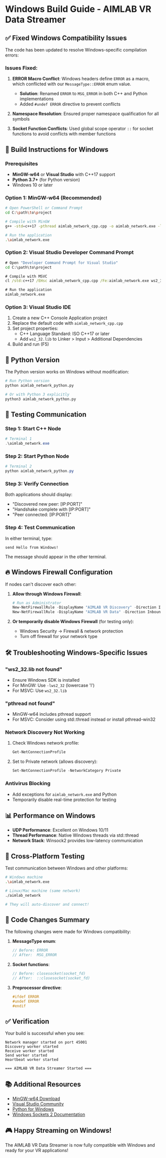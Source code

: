 # Windows Build Guide - AIMLAB VR Data Streamer

## ✅ Fixed Windows Compatibility Issues

The code has been updated to resolve Windows-specific compilation errors:

### Issues Fixed:
1. **ERROR Macro Conflict**: Windows headers define `ERROR` as a macro, which conflicted with our `MessageType::ERROR` enum value.
   - **Solution**: Renamed `ERROR` to `MSG_ERROR` in both C++ and Python implementations
   - Added `#undef ERROR` directive to prevent conflicts

2. **Namespace Resolution**: Ensured proper namespace qualification for all symbols

3. **Socket Function Conflicts**: Used global scope operator `::` for socket functions to avoid conflicts with member functions

## 🔨 Build Instructions for Windows

### Prerequisites
- **MinGW-w64** or **Visual Studio** with C++17 support
- **Python 3.7+** (for Python version)
- Windows 10 or later

### Option 1: MinGW-w64 (Recommended)

```bash
# Open PowerShell or Command Prompt
cd C:\path\to\project

# Compile with MinGW
g++ -std=c++17 -pthread aimlab_network_cpp.cpp -o aimlab_network.exe -lws2_32

# Run the application
.\aimlab_network.exe
```

### Option 2: Visual Studio Developer Command Prompt

```cmd
# Open "Developer Command Prompt for Visual Studio"
cd C:\path\to\project

# Compile with MSVC
cl /std:c++17 /EHsc aimlab_network_cpp.cpp /Fe:aimlab_network.exe ws2_32.lib

# Run the application
aimlab_network.exe
```

### Option 3: Visual Studio IDE

1. Create a new C++ Console Application project
2. Replace the default code with `aimlab_network_cpp.cpp`
3. Set project properties:
   - C++ Language Standard: ISO C++17 or later
   - Add `ws2_32.lib` to Linker > Input > Additional Dependencies
4. Build and run (F5)

## 🐍 Python Version

The Python version works on Windows without modification:

```bash
# Run Python version
python aimlab_network_python.py

# Or with Python 3 explicitly
python3 aimlab_network_python.py
```

## 🧪 Testing Communication

### Step 1: Start C++ Node
```powershell
# Terminal 1
.\aimlab_network.exe
```

### Step 2: Start Python Node
```powershell
# Terminal 2
python aimlab_network_python.py
```

### Step 3: Verify Connection
Both applications should display:
- "Discovered new peer: [IP:PORT]"
- "Handshake complete with [IP:PORT]"
- "Peer connected: [IP:PORT]"

### Step 4: Test Communication
In either terminal, type:
```
send Hello from Windows!
```

The message should appear in the other terminal.

## 🔥 Windows Firewall Configuration

If nodes can't discover each other:

1. **Allow through Windows Firewall**:
   ```powershell
   # Run as Administrator
   New-NetFirewallRule -DisplayName "AIMLAB VR Discovery" -Direction Inbound -Protocol UDP -LocalPort 45000 -Action Allow
   New-NetFirewallRule -DisplayName "AIMLAB VR Data" -Direction Inbound -Protocol UDP -LocalPort 45001 -Action Allow
   ```

2. **Or temporarily disable Windows Firewall** (for testing only):
   - Windows Security → Firewall & network protection
   - Turn off firewall for your network type

## 🛠️ Troubleshooting Windows-Specific Issues

### "ws2_32.lib not found"
- Ensure Windows SDK is installed
- For MinGW: Use `-lws2_32` (lowercase 'l')
- For MSVC: Use `ws2_32.lib`

### "pthread not found"
- MinGW-w64 includes pthread support
- For MSVC: Consider using std::thread instead or install pthread-win32

### Network Discovery Not Working
1. Check Windows network profile:
   ```powershell
   Get-NetConnectionProfile
   ```
2. Set to Private network (allows discovery):
   ```powershell
   Set-NetConnectionProfile -NetworkCategory Private
   ```

### Antivirus Blocking
- Add exceptions for `aimlab_network.exe` and Python
- Temporarily disable real-time protection for testing

## 📊 Performance on Windows

- **UDP Performance**: Excellent on Windows 10/11
- **Thread Performance**: Native Windows threads via std::thread
- **Network Stack**: Winsock2 provides low-latency communication

## 🔄 Cross-Platform Testing

Test communication between Windows and other platforms:

```bash
# Windows machine
.\aimlab_network.exe

# Linux/Mac machine (same network)
./aimlab_network

# They will auto-discover and connect!
```

## 📝 Code Changes Summary

The following changes were made for Windows compatibility:

1. **MessageType enum**:
   ```cpp
   // Before: ERROR
   // After:  MSG_ERROR
   ```

2. **Socket functions**:
   ```cpp
   // Before: closesocket(socket_fd)
   // After:  ::closesocket(socket_fd)
   ```

3. **Preprocessor directive**:
   ```cpp
   #ifdef ERROR
   #undef ERROR
   #endif
   ```

## ✅ Verification

Your build is successful when you see:
```
Network manager started on port 45001
Discovery worker started
Receive worker started
Send worker started
Heartbeat worker started

=== AIMLAB VR Data Streamer Started ===
```

## 📚 Additional Resources

- [MinGW-w64 Download](https://www.mingw-w64.org/downloads/)
- [Visual Studio Community](https://visualstudio.microsoft.com/vs/community/)
- [Python for Windows](https://www.python.org/downloads/windows/)
- [Windows Sockets 2 Documentation](https://docs.microsoft.com/en-us/windows/win32/winsock/windows-sockets-start-page-2)

## 🎮 Happy Streaming on Windows!

The AIMLAB VR Data Streamer is now fully compatible with Windows and ready for your VR applications!
